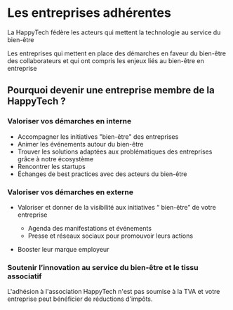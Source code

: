 # Les entreprises adhérentes

La HappyTech fédère les acteurs qui mettent la technologie au service du bien-être

Les entreprises qui mettent en place des démarches en faveur du bien-être des collaborateurs et qui ont compris les enjeux liés au bien-être en entreprise

## Pourquoi devenir une entreprise membre de la HappyTech ?

### Valoriser vos démarches en interne

- Accompagner les initiatives "bien-être" des entreprises
- Animer les événements autour du bien-être
- Trouver les solutions adaptées aux problématiques des entreprises grâce à notre écosystème
- Rencontrer les startups 
- Échanges de best practices avec des acteurs du bien-être

### Valoriser vos démarches en externe

- Valoriser et donner de la visibilité aux initiatives “ bien-être” de votre entreprise

    - Agenda des manifestations et événements
    - Presse et réseaux sociaux pour promouvoir leurs actions

- Booster leur marque employeur

### Soutenir l’innovation au service du bien-être et le tissu associatif

L'adhésion à l'association HappyTech n'est pas soumise à la TVA et votre entreprise peut bénéficier de réductions d'impôts. 


